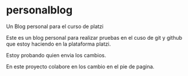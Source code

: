 # personalblog
Un Blog personal para el curso de platzi

Este es un blog personal para realizar pruebas en el cuso de git y github que estoy haciendo en la plataforma platzi.

Estoy probando quien envia los cambios.


En este proyecto colabore en los cambio en el pie de pagina.